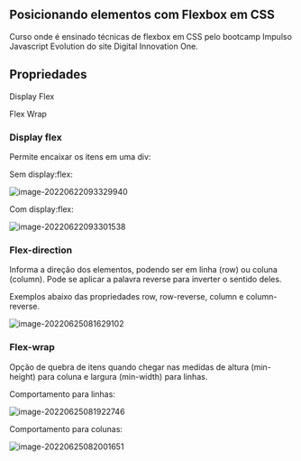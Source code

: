 ## Posicionando elementos com Flexbox em CSS



Curso onde é ensinado técnicas de flexbox em CSS pelo bootcamp Impulso Javascript Evolution do site Digital Innovation One.



## Propriedades

Display Flex

Flex Wrap

### Display flex

Permite encaixar os itens em uma div:

Sem display:flex:

![image-20220622093329940](C:\Users\andre\AppData\Roaming\Typora\typora-user-images\image-20220622093329940.png)



Com display:flex:

![image-20220622093301538](C:\Users\andre\AppData\Roaming\Typora\typora-user-images\image-20220622093301538.png)

### Flex-direction

Informa a direção dos elementos, podendo ser em linha (row) ou coluna (column). Pode se aplicar a palavra reverse para inverter o sentido deles.

Exemplos abaixo das propriedades row, row-reverse, column e column-reverse.

![image-20220625081629102](C:\Users\andre\AppData\Roaming\Typora\typora-user-images\image-20220625081629102.png)

### Flex-wrap

Opção de quebra de itens quando chegar nas medidas de altura  (min-height) para coluna e largura (min-width) para linhas.

Comportamento para linhas:

![image-20220625081922746](C:\Users\andre\AppData\Roaming\Typora\typora-user-images\image-20220625081922746.png)

Comportamento para colunas:

![image-20220625082001651](C:\Users\andre\AppData\Roaming\Typora\typora-user-images\image-20220625082001651.png)

